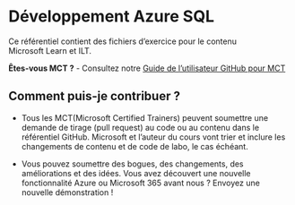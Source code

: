 # Développement Azure SQL

Ce référentiel contient des fichiers d’exercice pour le contenu Microsoft Learn et ILT.

**Êtes-vous MCT ?** - Consultez notre [Guide de l’utilisateur GitHub pour MCT](https://microsoftlearning.github.io/MCT-User-Guide/)

## Comment puis-je contribuer ?

- Tous les MCT(Microsoft Certified Trainers) peuvent soumettre une demande de tirage (pull request) au code ou au contenu dans le référentiel GitHub. Microsoft et l’auteur du cours vont trier et inclure les changements de contenu et de code de labo, le cas échéant.

- Vous pouvez soumettre des bogues, des changements, des améliorations et des idées. Vous avez découvert une nouvelle fonctionnalité Azure ou Microsoft 365 avant nous ? Envoyez une nouvelle démonstration !
